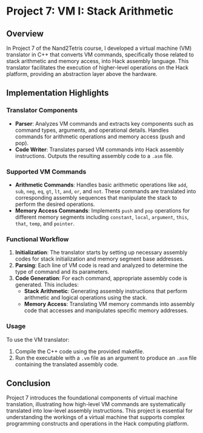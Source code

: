 # Project 7: VM I: Stack Arithmetic

## Overview

In Project 7 of the Nand2Tetris course, I developed a virtual machine (VM) translator in C++ that converts VM commands, specifically those related to stack arithmetic and memory access, into Hack assembly language. This translator facilitates the execution of higher-level operations on the Hack platform, providing an abstraction layer above the hardware.

## Implementation Highlights

### Translator Components
- **Parser**: Analyzes VM commands and extracts key components such as command types, arguments, and operational details. Handles commands for arithmetic operations and memory access (push and pop).
- **Code Writer**: Translates parsed VM commands into Hack assembly instructions. Outputs the resulting assembly code to a `.asm` file.

### Supported VM Commands
- **Arithmetic Commands**: Handles basic arithmetic operations like `add`, `sub`, `neg`, `eq`, `gt`, `lt`, `and`, `or`, and `not`. These commands are translated into corresponding assembly sequences that manipulate the stack to perform the desired operations.
- **Memory Access Commands**: Implements `push` and `pop` operations for different memory segments including `constant`, `local`, `argument`, `this`, `that`, `temp`, and `pointer`.

### Functional Workflow
1. **Initialization**: The translator starts by setting up necessary assembly codes for stack initialization and memory segment base addresses.
2. **Parsing**: Each line of VM code is read and analyzed to determine the type of command and its parameters.
3. **Code Generation**: For each command, appropriate assembly code is generated. This includes:
   - **Stack Arithmetic**: Generating assembly instructions that perform arithmetic and logical operations using the stack.
   - **Memory Access**: Translating VM memory commands into assembly code that accesses and manipulates specific memory addresses.

### Usage
To use the VM translator:
1. Compile the C++ code using the provided makefile.
2. Run the executable with a `.vm` file as an argument to produce an `.asm` file containing the translated assembly code.

## Conclusion
Project 7 introduces the foundational components of virtual machine translation, illustrating how high-level VM commands are systematically translated into low-level assembly instructions. This project is essential for understanding the workings of a virtual machine that supports complex programming constructs and operations in the Hack computing platform.
